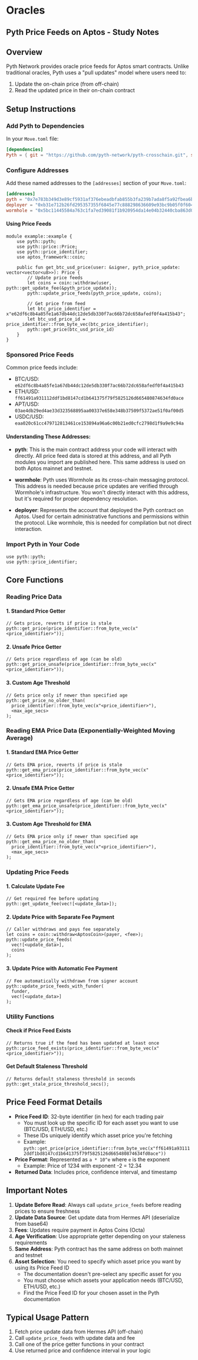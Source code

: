 
# Oracles
## Pyth Price Feeds on Aptos - Study Notes

## Overview
Pyth Network provides oracle price feeds for Aptos smart contracts. Unlike traditional oracles, Pyth uses a "pull updates" model where users need to:
1. Update the on-chain price (from off-chain)
2. Read the updated price in their on-chain contract

## Setup Instructions

### Add Pyth to Dependencies
In your `Move.toml` file:

```toml
[dependencies]
Pyth = { git = "https://github.com/pyth-network/pyth-crosschain.git", subdir = "target_chains/aptos/contracts", rev = "main" }
```

### Configure Addresses
Add these named addresses to the `[addresses]` section of your `Move.toml`:

```toml
[addresses]
pyth = "0x7e783b349d3e89cf5931af376ebeadbfab855b3fa239b7ada8f5a92fbea6b387"
deployer = "0xb31e712b26fd295357355f6845e77c888298636609e93bc9b05f0f604049f434"
wormhole = "0x5bc11445584a763c1fa7ed39081f1b920954da14e04b32440cba863d03e19625"
```
#### Using Price Feeds
```move
module example::example {
    use pyth::pyth;
    use pyth::price::Price;
    use pyth::price_identifier;
    use aptos_framework::coin;
 
    public fun get_btc_usd_price(user: &signer, pyth_price_update: vector<vector<u8>>): Price {
        // Update price feeds
        let coins = coin::withdraw(user, pyth::get_update_fee(&pyth_price_update));
        pyth::update_price_feeds(pyth_price_update, coins);
 
        // Get price from feed
        let btc_price_identifier = x"e62df6c8b4a85fe1a67db44dc12de5db330f7ac66b72dc658afedf0f4a415b43";
        let btc_usd_price_id = price_identifier::from_byte_vec(btc_price_identifier);
        pyth::get_price(btc_usd_price_id)
    }
}
```

### Sponsored Price Feeds
Common price feeds include:
- BTC/USD: `e62df6c8b4a85fe1a67db44dc12de5db330f7ac66b72dc658afedf0f4a415b43`
- ETH/USD: `ff61491a931112ddf1bd8147cd1b641375f79f5825126d665480874634fd0ace`
- APT/USD: `03ae4db29ed4ae33d323568895aa00337e658e348b37509f5372ae51f0af00d5`
- USDC/USD: `eaa020c61cc479712813461ce153894a96a6c00b21ed0cfc2798d1f9a9e9c94a`

#### Understanding These Addresses:

- **pyth**: This is the main contract address your code will interact with directly. All price feed data is stored at this address, and all Pyth modules you import are published here. This same address is used on both Aptos mainnet and testnet.

- **wormhole**: Pyth uses Wormhole as its cross-chain messaging protocol. This address is needed because price updates are verified through Wormhole's infrastructure. You won't directly interact with this address, but it's required for proper dependency resolution.

- **deployer**: Represents the account that deployed the Pyth contract on Aptos. Used for certain administrative functions and permissions within the protocol. Like wormhole, this is needed for compilation but not direct interaction.

### Import Pyth in Your Code
```move
use pyth::pyth;
use pyth::price_identifier;
```

## Core Functions

### Reading Price Data

#### 1. Standard Price Getter
```move
// Gets price, reverts if price is stale
pyth::get_price(price_identifier::from_byte_vec(x"<price_identifier>"));
```

#### 2. Unsafe Price Getter
```move
// Gets price regardless of age (can be old)
pyth::get_price_unsafe(price_identifier::from_byte_vec(x"<price_identifier>"));
```

#### 3. Custom Age Threshold
```move
// Gets price only if newer than specified age
pyth::get_price_no_older_than(
  price_identifier::from_byte_vec(x"<price_identifier>"),
  <max_age_secs>
);
```

### Reading EMA Price Data (Exponentially-Weighted Moving Average)

#### 1. Standard EMA Price Getter
```move
// Gets EMA price, reverts if price is stale
pyth::get_ema_price(price_identifier::from_byte_vec(x"<price_identifier>"));
```

#### 2. Unsafe EMA Price Getter
```move
// Gets EMA price regardless of age (can be old)
pyth::get_ema_price_unsafe(price_identifier::from_byte_vec(x"<price_identifier>"));
```

#### 3. Custom Age Threshold for EMA
```move
// Gets EMA price only if newer than specified age
pyth::get_ema_price_no_older_than(
  price_identifier::from_byte_vec(x"<price_identifier>"),
  <max_age_secs>
);
```

### Updating Price Feeds

#### 1. Calculate Update Fee
```move
// Get required fee before updating
pyth::get_update_fee(vec![<update_data>]);
```

#### 2. Update Price with Separate Fee Payment
```move
// Caller withdraws and pays fee separately
let coins = coin::withdraw<AptosCoin>(payer, <fee>);
pyth::update_price_feeds(
  vec![<update_data>],
  coins
);
```

#### 3. Update Price with Automatic Fee Payment
```move
// Fee automatically withdrawn from signer account
pyth::update_price_feeds_with_funder(
  funder,
  vec![<update_data>]
);
```

### Utility Functions

#### Check if Price Feed Exists
```move
// Returns true if the feed has been updated at least once
pyth::price_feed_exists(price_identifier::from_byte_vec(x"<price_identifier>"));
```

#### Get Default Staleness Threshold
```move
// Returns default staleness threshold in seconds
pyth::get_stale_price_threshold_secs();
```

## Price Feed Format Details

- **Price Feed ID**: 32-byte identifier (in hex) for each trading pair
  - You must look up the specific ID for each asset you want to use (BTC/USD, ETH/USD, etc.)
  - These IDs uniquely identify which asset price you're fetching
  - Example: `pyth::get_price(price_identifier::from_byte_vec(x"ff61491a931112ddf1bd8147cd1b641375f79f5825126d665480874634fd0ace"))`
- **Price Format**: Represented as `a * 10^e` where `e` is the exponent
  - Example: Price of 1234 with exponent -2 = 12.34
- **Returned Data**: Includes price, confidence interval, and timestamp

## Important Notes

1. **Update Before Read**: Always call `update_price_feeds` before reading prices to ensure freshness
2. **Update Data Source**: Get update data from Hermes API (deserialize from base64)
3. **Fees**: Updates require payment in Aptos Coins (Octa)
4. **Age Verification**: Use appropriate getter depending on your staleness requirements
5. **Same Address**: Pyth contract has the same address on both mainnet and testnet
6. **Asset Selection**: You need to specify which asset price you want by using its Price Feed ID
   - The documentation doesn't pre-select any specific asset for you
   - You must choose which assets your application needs (BTC/USD, ETH/USD, etc.)
   - Find the Price Feed ID for your chosen asset in the Pyth documentation

## Typical Usage Pattern

1. Fetch price update data from Hermes API (off-chain)
2. Call `update_price_feeds` with update data and fee
3. Call one of the price getter functions in your contract
4. Use returned price and confidence interval in your logic